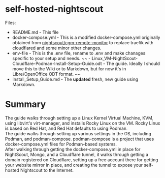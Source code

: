 # self-hosted-nightscout

Files:
- README.md - This file
- docker-compose.yml - This is a modified docker-compose.yml originally obtained from <a href="https://github.com/nightscout/cgm-remote-monitor" target="_blank">nightscout/cgm-remote-monitor</a> to replace traefik with cloudflared and some minor other changes.
- env-file - This is the .env file, rename to .env and make chanages specific to your setup and needs.
~~ - Linux_VM-NightScout-Cloudflare-Podman-Install-Setup-Guide.odt - The guide. Ideally I should move this to the Wiki or to Markdown, but for now it's in Libre/OpenOffice ODT format. ~~
- Install_Setup_Guide.md - The **updated** fresh, new guide using Markdown.

# Summary
The guide walks through setting up a Linux Kernel Virtual Machine, KVM, using libvirt's virt-manager, and installs Rocky Linux on the VM. Rocky Linux is based on Red Hat, and Red Hat defaults to using Podman. <br />
The guide walks through setting up various settings in the OS, including Podman, and podman-compose. podman-compose is a project that uses docker-compose.yml files for Podman-based systems. <br />
After walking through getting the docker-compose.yml in place for NightScout, Mongo, and a Cloudflare tunnel, it walks through getting a domain registered on Cloudflare, setting up a free account there for getting your website mirror in place, and creating the tunnel to expose your self-hosted Nightscout to the Internet.

